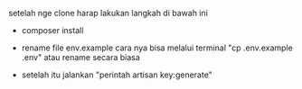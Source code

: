 setelah nge clone harap lakukan langkah di bawah ini 
- composer install
  
- rename file env.example
      cara nya bisa melalui terminal "cp .env.example .env"
      atau rename secara biasa
  
- setelah itu jalankan "perintah artisan key:generate"
